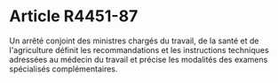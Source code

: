 # Article R4451-87

  
Un arrêté conjoint des ministres chargés du travail, de la santé et de l'agriculture définit les recommandations et les instructions techniques adressées au médecin du travail et précise les modalités des examens spécialisés complémentaires.